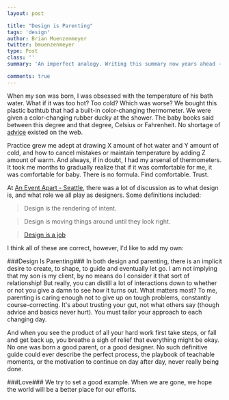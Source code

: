 ```yaml
---
layout: post

title: "Design is Parenting"
tags: 'design'
author: Brian Muenzenmeyer
twitter: bmuenzenmeyer
type: Post
class: ''
summary: 'An imperfect analogy. Writing this summary now years ahead - I take parenting far more seriously. Interesting to read this post through a different lens.' 

comments: true
---
```


When my son was born, I was obsessed with the temperature of his bath water.  What if it was too hot?  Too cold?  Which was worse?  We bought this plastic bathtub that had a built-in color-changing thermometer.  We were given a color-changing rubber ducky at the shower.  The baby books said between this degree and that degree, Celsius or Fahrenheit. No shortage of [advice](https://www.google.com/search?q=what+temperature+should+my+babies+bath+water+be) existed on the web.  

Practice grew me adept at drawing X amount of hot water and Y amount of cold, and how to cancel mistakes or maintain temperature by adding Z amount of warm.  And always, if in doubt, I had my arsenal of thermometers. It took me months to gradually realize that if it was comfortable for me, it was comfortable for baby.  There is no formula.  Find comfortable.  Trust.

At [An Event Apart - Seattle](http://aneventapart.com/event/seattle-2013), there was a lot of discussion as to what design is, and what role we all play as designers.  Some definitions  included:

> Design is the rendering of intent.

> Design is moving things around until they look right.

> [Design is a job](http://www.abookapart.com/products/design-is-a-job)

I think all of these are correct, however, I'd like to add my own:

###Design Is Parenting###
In both design and parenting, there is an implicit desire to create, to shape, to guide and eventually let go.  I am not implying that my son is my client, by no means do I consider it that sort of relationship!  But really, you can distill a lot of interactions down to whether or not you give a damn to see how it turns out.  What matters most?  To me, parenting is caring enough not to give up on tough problems, constantly course-correcting.  It's about trusting your gut, not what others say (though advice and basics never hurt).  You must tailor your approach to each changing day.  

And when you see the product of all your hard work first take steps, or fall and get back up, you breathe a sigh of relief that everything might be okay.  No one was born a good parent, or a good designer.  No such definitive guide could ever describe the perfect process, the playbook of teachable moments, or the motivation to continue on day after day, never really being done.

###Love###
We try to set a good example.  When we are gone, we hope the world will be a better place for our efforts.

